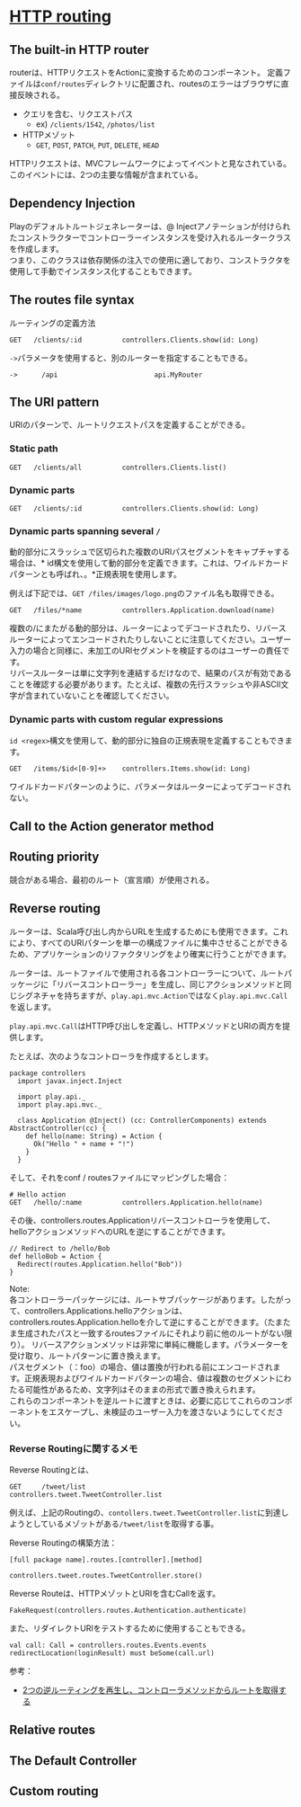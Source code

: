 # [HTTP routing](https://www.playframework.com/documentation/2.8.x/ScalaRouting)

## The built-in HTTP router
routerは、HTTPリクエストをActionに変換するためのコンポーネント。 
定義ファイルは`conf/routes`ディレクトリに配置され、routesのエラーはブラウザに直接反映される。  

- クエリを含む、リクエストパス
  - ex) `/clients/1542`, `/photos/list`
- HTTPメゾット
  - `GET`, `POST`, `PATCH`, `PUT`, `DELETE`, `HEAD` 

HTTPリクエストは、MVCフレームワークによってイベントと見なされている。このイベントには、2つの主要な情報が含まれている。  


## Dependency Injection
Playのデフォルトルートジェネレーターは、@ Injectアノテーションが付けられたコンストラクターでコントローラーインスタンスを受け入れるルータークラスを作成します。  
つまり、このクラスは依存関係の注入での使用に適しており、コンストラクタを使用して手動でインスタンス化することもできます。


## The routes file syntax
ルーティングの定義方法  
```
GET   /clients/:id          controllers.Clients.show(id: Long)
```

`->`パラメータを使用すると、別のルーターを指定することもできる。  
```
->      /api                        api.MyRouter
```

## The URI pattern
URIのパターンで、ルートリクエストパスを定義することができる。  

### Static path
```
GET   /clients/all          controllers.Clients.list()
```

### Dynamic parts
```
GET   /clients/:id          controllers.Clients.show(id: Long)
```

### Dynamic parts spanning several `/` 
動的部分にスラッシュで区切られた複数のURIパスセグメントをキャプチャする場合は、* id構文を使用して動的部分を定義できます。これは、ワイルドカードパターンとも呼ばれ、。*正規表現を使用します。

例えば下記では、`GET /files/images/logo.png`のファイル名も取得できる。  
```
GET   /files/*name          controllers.Application.download(name)
```
複数の/にまたがる動的部分は、ルーターによってデコードされたり、リバースルーターによってエンコードされたりしないことに注意してください。ユーザー入力の場合と同様に、未加工のURIセグメントを検証するのはユーザーの責任です。  
リバースルーターは単に文字列を連結するだけなので、結果のパスが有効であることを確認する必要があります。たとえば、複数の先行スラッシュや非ASCII文字が含まれていないことを確認してください。  

### Dynamic parts with custom regular expressions
`id <regex>`構文を使用して、動的部分に独自の正規表現を定義することもできます。  

```
GET   /items/$id<[0-9]+>    controllers.Items.show(id: Long)
```
ワイルドカードパターンのように、パラメータはルーターによってデコードされない。  


## Call to the Action generator method

## Routing priority
競合がある場合、最初のルート（宣言順）が使用される。  

## Reverse routing
ルーターは、Scala呼び出し内からURLを生成するためにも使用できます。これにより、すべてのURIパターンを単一の構成ファイルに集中させることができるため、アプリケーションのリファクタリングをより確実に行うことができます。  

ルーターは、ルートファイルで使用される各コントローラーについて、ルートパッケージに「リバースコントローラー」を生成し、同じアクションメソッドと同じシグネチャを持ちますが、`play.api.mvc.Action`ではなく`play.api.mvc.Call`を返します。  

`play.api.mvc.Call`はHTTP呼び出しを定義し、HTTPメソッドとURIの両方を提供します。  

たとえば、次のようなコントローラを作成するとします。  

```
package controllers
  import javax.inject.Inject

  import play.api._
  import play.api.mvc._

  class Application @Inject() (cc: ControllerComponents) extends AbstractController(cc) {
    def hello(name: String) = Action {
      Ok("Hello " + name + "!")
    }
  }
```
そして、それをconf / routesファイルにマッピングした場合：  
```
# Hello action
GET   /hello/:name          controllers.Application.hello(name)
```

その後、controllers.routes.Applicationリバースコントローラを使用して、helloアクションメソッドへのURLを逆にすることができます。  
```
// Redirect to /hello/Bob
def helloBob = Action {
  Redirect(routes.Application.hello("Bob"))
}
```

Note:   
各コントローラーパッケージには、ルートサブパッケージがあります。したがって、controllers.Applications.helloアクションは、controllers.routes.Application.helloを介して逆にすることができます。（たまたま生成されたパスと一致するroutesファイルにそれより前に他のルートがない限り）。
リバースアクションメソッドは非常に単純に機能します。パラメーターを受け取り、ルートパターンに置き換えます。  
パスセグメント（：foo）の場合、値は置換が行われる前にエンコードされます。正規表現およびワイルドカードパターンの場合、値は複数のセグメントにわたる可能性があるため、文字列はそのままの形式で置き換えられます。  
これらのコンポーネントを逆ルートに渡すときは、必要に応じてこれらのコンポーネントをエスケープし、未検証のユーザー入力を渡さないようにしてください。 


### Reverse Routingに関するメモ
Reverse Routingとは、
```
GET     /tweet/list                 controllers.tweet.TweetController.list
```
例えば、上記のRoutingの、`contollers.tweet.TweetController.list`に到達しようとしているメゾットがある`/tweet/list`を取得する事。  

Reverse Routingの構築方法：   
```
[full package name].routes.[controller].[method]

controllers.tweet.routes.TweetController.store()
```

Reverse Routeは、HTTPメゾットとURIを含むCallを返す。  
```
FakeRequest(controllers.routes.Authentication.authenticate)
```

また、リダイレクトURIをテストするために使用することもできる。  
```
val call: Call = controllers.routes.Events.events
redirectLocation(loginResult) must beSome(call.url)
```

参考：  
- [2つの逆ルーティングを再生し、コントローラメソッドからルートを取得する](http://www.366service.com/jp/qa/9ce110d1755eb75a05ee95f23f5ce2cb)


## Relative routes

## The Default Controller

## Custom routing


